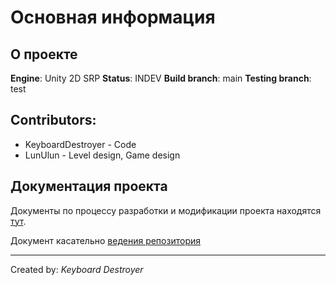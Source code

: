 # Основная информация 
## О проекте 

**Engine**: Unity 2D SRP
**Status**: INDEV
**Build branch**: main
**Testing branch**: test

## Contributors:

- KeyboardDestroyer - Code
- LunUlun - Level design, Game design

## Документация проекта

Документы по процессу разработки и модификации проекта находятся [тут](Docs/MANUAL.md).

Документ касательно [ведения репозитория](CONTRIBUTION.md)

___

Created by: *Keyboard Destroyer*
